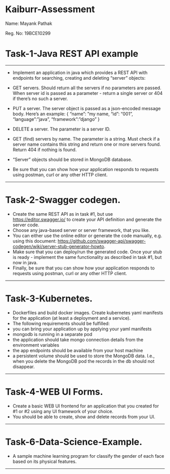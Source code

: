 # Kaiburr-Assessment
Name: Mayank Pathak

Reg. No: 19BCE10299
# Task-1-Java REST API example

---

- Implement an application in java which provides a REST API with endpoints for searching,
creating and deleting “server” objects:

- GET servers. Should return all the servers if no parameters are passed. When server id
is passed as a parameter - return a single server or 404 if there’s no such a server.

- PUT a server. The server object is passed as a json-encoded message body. Here’s an
example:
{
“name”: ”my name,
“id”: “001”,
“language”:”java”,
“framework”:”django”
}

- DELETE a server. The parameter is a server ID.

- GET (find) servers by name. The parameter is a string. Must check if a server name
contains this string and return one or more servers found. Return 404 if nothing is found.

- “Server” objects should be stored in MongoDB database.

- Be sure that you can show how your application responds to requests using postman, curl or any other HTTP client.

---

# Task-2-Swagger codegen.
- Create the same REST API as in task #1, but use https://editor.swagger.io/ to create your API
definition and generate the server code. 
- Choose any java-based server or server framework,
that you like.
- You can either use the online editor or generate the code manually, e.g. using this
document: https://github.com/swagger-api/swagger-codegen/wiki/server-stub-generator-howto.
- Make sure that you can deploy/run the generated code. Once your stub is ready - implement the
same functionality as described in task #1, but now in java.
- Finally, be sure that you can show how your application responds to requests using postman,
curl or any other HTTP client.

---

# Task-3-Kubernetes.
- Dockerfiles and build docker images. Create kubernetes yaml manifests for the application (at least a deployment and a service). 
- The following requirements should be fulfilled:
- you can bring your application up by applying your yaml manifests
- mongodb is running in a separate pod
- the application should take mongo connection details from the environment variables
- the app endpoints should be available from your host machine
- a persistent volume should be used to store the MongoDB data. I.e., when you delete
the MongoDB pod the records in the db should not disappear.

---

# Task-4-WEB UI Forms.
- Create a basic WEB UI frontend for an application that you created for #1 or #2 using any UI
framework of your choice. 
- You should be able to create, show and delete records from your UI.

---

# Task-6-Data-Science-Example.
- A sample machine learning program for classify the gender of each face based on its physical features.

---